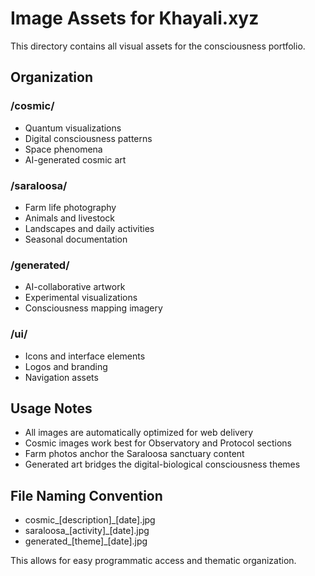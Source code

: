 # Image Assets for Khayali.xyz

This directory contains all visual assets for the consciousness portfolio.

## Organization

### /cosmic/
- Quantum visualizations
- Digital consciousness patterns
- Space phenomena
- AI-generated cosmic art

### /saraloosa/
- Farm life photography
- Animals and livestock
- Landscapes and daily activities
- Seasonal documentation

### /generated/
- AI-collaborative artwork
- Experimental visualizations
- Consciousness mapping imagery

### /ui/
- Icons and interface elements
- Logos and branding
- Navigation assets

## Usage Notes

- All images are automatically optimized for web delivery
- Cosmic images work best for Observatory and Protocol sections
- Farm photos anchor the Saraloosa sanctuary content
- Generated art bridges the digital-biological consciousness themes

## File Naming Convention

- cosmic_[description]_[date].jpg
- saraloosa_[activity]_[date].jpg
- generated_[theme]_[date].jpg

This allows for easy programmatic access and thematic organization.